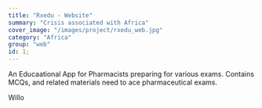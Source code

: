 ```yaml
---
title: "Rxedu - Website"
summary: "Crisis associated with Africa"
cover_image: "/images/project/rxedu_web.jpg"
category: "Africa"
group: "web"
id: 1;
---
```


An Educaational App for Pharmacists preparing for various exams. Contains MCQs, and related materials need to ace pharmaceutical exams.

Willo
